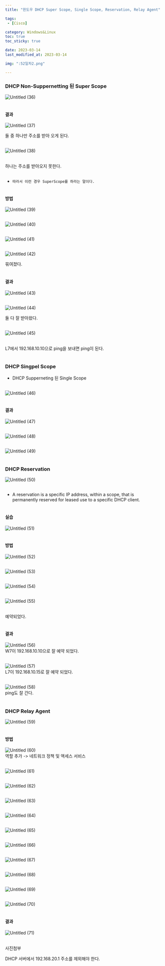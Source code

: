 ```yaml
---
title: "윈도우 DHCP Super Scope, Single Scope, Reservation, Relay Agent"

tags:
 - [Cisco]

category: Windows&Linux
toc: true
toc_sticky: true

date: 2023-03-14
last_modified_at: 2023-03-14

img: ":52일차2.png"

---
```


<!-- outline-start -->


### DHCP Non-Suppernetting 된 Super Scope<br/>

![Untitled (36)](https://user-images.githubusercontent.com/117553252/230996112-9e4a74d6-bf21-4ba9-a978-c5b6d2b070de.png)
<br/><br/>

#### 결과<br/>

![Untitled (37)](https://user-images.githubusercontent.com/117553252/230996113-57821ffa-1b28-4a98-837d-096c2ae3674d.png)
<br/>

둘 중 하나만 주소를 받아 오게 된다.
<br/><br/>

![Untitled (38)](https://user-images.githubusercontent.com/117553252/230996115-06194b0a-e2f7-45c5-b9d8-86659fd74f83.png)
<br/><br/>

하나는 주소를 받아오지 못한다.
<br/><br/>

- `따라서 이런 경우 SuperScope를 하라는 말이다.`<br/><br/>


#### 방법<br/>

![Untitled (39)](https://user-images.githubusercontent.com/117553252/230996118-a3f6d3bc-86fc-4eb7-b3c4-36184c780b91.png)
<br/><br/>

![Untitled (40)](https://user-images.githubusercontent.com/117553252/230996120-f8c723a3-dbf6-4532-b599-c4997b1c931a.png)
<br/><br/>

![Untitled (41)](https://user-images.githubusercontent.com/117553252/230996123-9d0daba7-73f1-4ca9-9619-06596d51d8ee.png)
<br/><br/>

![Untitled (42)](https://user-images.githubusercontent.com/117553252/230996124-e65e0432-5949-43b6-845f-9bb16a6e6519.png)
<br/>

묶여졌다.
<br/><br/>

#### 결과<br/>

![Untitled (43)](https://user-images.githubusercontent.com/117553252/230996127-6231c125-1fb4-4725-b634-9a7435c554fb.png)<br/><br/>

![Untitled (44)](https://user-images.githubusercontent.com/117553252/230996130-01328d27-3faa-49a3-b8c6-9a42cb9cda5f.png)
<br/>

둘 다 잘 받아왔다.
<br/><br/>

![Untitled (45)](https://user-images.githubusercontent.com/117553252/230996133-bd992860-f108-4fcc-b330-27a94daffe50.png)
<br/><br/>

L7에서 192.168.10.10으로 ping을 보내면 ping이 된다.
<br/><br/>


### DHCP Singpel Scope<br/>

- DHCP Supperneting 된 Single Scope<br/><br/>

![Untitled (46)](https://user-images.githubusercontent.com/117553252/230996135-a5d183bf-d6bb-4179-a55b-68d6dd5f318c.png)
<br/><br/>

#### 결과<br/>

![Untitled (47)](https://user-images.githubusercontent.com/117553252/230996137-f633b482-5752-4e69-85d3-72e4d1c8337a.png)
<br/><br/>

![Untitled (48)](https://user-images.githubusercontent.com/117553252/230996139-195c1ef2-4d03-41ba-bb60-3f292e76c165.png)
<br/><br/>

![Untitled (49)](https://user-images.githubusercontent.com/117553252/230996143-bc2b19aa-4941-4326-bb01-23281973a55d.png)
<br/><br/>


### DHCP Reservation<br/>

![Untitled (50)](https://user-images.githubusercontent.com/117553252/230996147-7ba04c11-a272-4dcd-a669-950e6e960f59.png)
<br/><br/>

- A reservation is a specific IP address, within a scope, that is permanently  reserved for leased use to a specific DHCP client.<br/><br/>

#### 실습<br/>

![Untitled (51)](https://user-images.githubusercontent.com/117553252/230996149-20c48c29-72b5-46e6-b85c-64bda4bafad3.png)
<br/><br/>

#### 방법<br/>

![Untitled (52)](https://user-images.githubusercontent.com/117553252/230996151-d998275b-3e59-45e0-a43c-5f7f02e683ea.png)
<br/><br/>

![Untitled (53)](https://user-images.githubusercontent.com/117553252/230996156-7becbb20-9238-4bfe-b679-bd93b45392a7.png)
<br/><br/>

![Untitled (54)](https://user-images.githubusercontent.com/117553252/230996158-e61880ef-0c2f-4744-9001-a286de4f866c.png)
<br/><br/>

![Untitled (55)](https://user-images.githubusercontent.com/117553252/230996162-db5c44b5-af12-4f70-b605-d1c8ba53a879.png)
<br/><br/>

예약되었다.<br/><br/>

#### 결과<br/>

![Untitled (56)](https://user-images.githubusercontent.com/117553252/230996166-a77f78bd-b789-42e3-9cba-66b996ce22ca.png)
<br/>
W7이 192.168.10.10으로 잘 예약 되었다.<br/><br/>

![Untitled (57)](https://user-images.githubusercontent.com/117553252/230996170-24608711-162d-4af1-aab4-7ef40a7860ec.png)
<br/>
L7이 192.168.10.15로 잘 예약 되었다.<br/><br/>


![Untitled (58)](https://user-images.githubusercontent.com/117553252/230996173-048cdb54-41d3-4ea7-b3f3-0030da90bdbe.png)
<br/>
ping도 잘 간다.
<br/><br/>



### DHCP Relay Agent<br/>

![Untitled (59)](https://user-images.githubusercontent.com/117553252/232395075-071f94ed-245b-4e0f-9448-fe76b5c22d68.png)
<br/><br/>

#### 방법<br/>

![Untitled (60)](https://user-images.githubusercontent.com/117553252/232395077-f0eae731-98d7-4c73-bcc5-96d841a4e544.png)
<br/>
역할 추가 -> 네트워크 정책 및 액세스 서비스<br/><br/>

![Untitled (61)](https://user-images.githubusercontent.com/117553252/232395078-f42da124-1360-4fd0-9942-428014f949b4.png)
<br/><br/>

![Untitled (62)](https://user-images.githubusercontent.com/117553252/232395080-a715f8c1-2b4b-4084-8afa-4b22eef4711d.png)
<br/><br/>

![Untitled (63)](https://user-images.githubusercontent.com/117553252/232395082-15f1e3f6-2b53-461c-8268-c7c7ba374375.png)
<br/><br/>

![Untitled (64)](https://user-images.githubusercontent.com/117553252/232395083-6337f7fa-cc9b-461e-a301-67c8a392268a.png)
<br/><br/>

![Untitled (65)](https://user-images.githubusercontent.com/117553252/232395087-8bd6a9a5-c33b-465d-b3dd-0ebae7d8982f.png)
<br/><br/>

![Untitled (66)](https://user-images.githubusercontent.com/117553252/232395089-557a7d40-5e71-4e4f-b30d-7dfe844579b5.png)
<br/><br/>

![Untitled (67)](https://user-images.githubusercontent.com/117553252/232395093-c6e89b33-6572-4610-86a1-282ab0ceed6e.png)
<br/><br/>

![Untitled (68)](https://user-images.githubusercontent.com/117553252/232395094-240ae04c-9d37-4f24-8fe2-44bc63a66862.png)
<br/><br/>

![Untitled (69)](https://user-images.githubusercontent.com/117553252/232395096-c3db3f8a-38bb-4532-aca1-89c2b78c0f7f.png)
<br/><br/>

![Untitled (70)](https://user-images.githubusercontent.com/117553252/232395099-3d235116-93b1-4733-acbc-263e3e4842fd.png)
<br/><br/>


#### 결과<br/>

![Untitled (71)](https://user-images.githubusercontent.com/117553252/232395102-b891e4f0-a469-473f-a47b-e698c9ae6147.png)
<br/><br/>

사진첨부
<br/>

DHCP 서버에서 192.168.20.1 주소를 제외해야 한다.<br/><br/>

